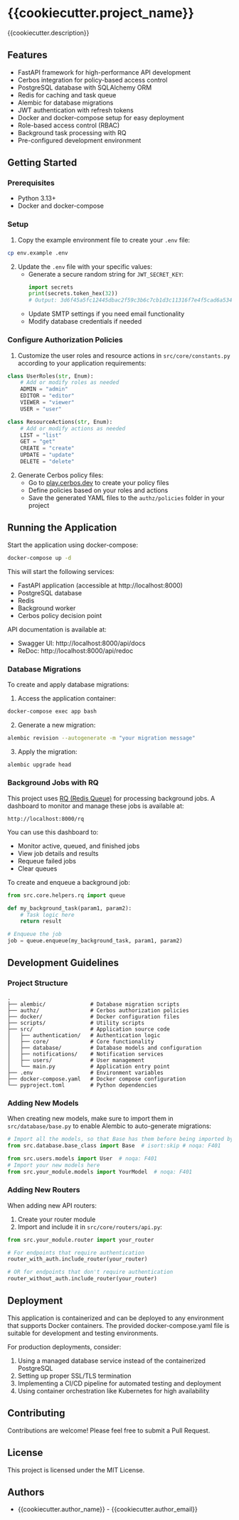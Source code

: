 # {{cookiecutter.project_name}}

{{cookiecutter.description}}

## Features

- FastAPI framework for high-performance API development
- Cerbos integration for policy-based access control
- PostgreSQL database with SQLAlchemy ORM
- Redis for caching and task queue
- Alembic for database migrations
- JWT authentication with refresh tokens
- Docker and docker-compose setup for easy deployment
- Role-based access control (RBAC)
- Background task processing with RQ
- Pre-configured development environment

## Getting Started

### Prerequisites

- Python 3.13+
- Docker and docker-compose

### Setup

1. Copy the example environment file to create your `.env` file:

```bash
cp env.example .env
```

2. Update the `.env` file with your specific values:
   - Generate a secure random string for `JWT_SECRET_KEY`:
     ```python
     import secrets
     print(secrets.token_hex(32))
     # Output: 3d6f45a5fc12445dbac2f59c3b6c7cb1d3c11316f7e4f5cad6a53449a8d02fd8
     ```
   - Update SMTP settings if you need email functionality
   - Modify database credentials if needed

### Configure Authorization Policies

1. Customize the user roles and resource actions in `src/core/constants.py` according to your application requirements:

```python
class UserRoles(str, Enum):
    # Add or modify roles as needed
    ADMIN = "admin"
    EDITOR = "editor"
    VIEWER = "viewer"
    USER = "user"

class ResourceActions(str, Enum):
    # Add or modify actions as needed
    LIST = "list"
    GET = "get"
    CREATE = "create"
    UPDATE = "update"
    DELETE = "delete"
```

2. Generate Cerbos policy files:
   - Go to [play.cerbos.dev](https://play.cerbos.dev) to create your policy files
   - Define policies based on your roles and actions
   - Save the generated YAML files to the `authz/policies` folder in your project

## Running the Application

Start the application using docker-compose:

```bash
docker-compose up -d
```

This will start the following services:
- FastAPI application (accessible at http://localhost:8000)
- PostgreSQL database
- Redis
- Background worker
- Cerbos policy decision point

API documentation is available at:
- Swagger UI: http://localhost:8000/api/docs
- ReDoc: http://localhost:8000/api/redoc

### Database Migrations

To create and apply database migrations:

1. Access the application container:
```bash
docker-compose exec app bash
```

2. Generate a new migration:
```bash
alembic revision --autogenerate -m "your migration message"
```

3. Apply the migration:
```bash
alembic upgrade head
```

### Background Jobs with RQ

This project uses [RQ (Redis Queue)](https://python-rq.org/) for processing background jobs. A dashboard to monitor and manage these jobs is available at:

```
http://localhost:8000/rq
```

You can use this dashboard to:
- Monitor active, queued, and finished jobs
- View job details and results
- Requeue failed jobs
- Clear queues

To create and enqueue a background job:

```python
from src.core.helpers.rq import queue

def my_background_task(param1, param2):
    # Task logic here
    return result

# Enqueue the job
job = queue.enqueue(my_background_task, param1, param2)
```

## Development Guidelines

### Project Structure

```
.
├── alembic/              # Database migration scripts
├── authz/                # Cerbos authorization policies
├── docker/               # Docker configuration files
├── scripts/              # Utility scripts
├── src/                  # Application source code
│   ├── authentication/   # Authentication logic
│   ├── core/             # Core functionality
│   ├── database/         # Database models and configuration
│   ├── notifications/    # Notification services
│   ├── users/            # User management
│   └── main.py           # Application entry point
├── .env                  # Environment variables
├── docker-compose.yaml   # Docker compose configuration
└── pyproject.toml        # Python dependencies
```

### Adding New Models

When creating new models, make sure to import them in `src/database/base.py` to enable Alembic to auto-generate migrations:

```python
# Import all the models, so that Base has them before being imported by Alembic
from src.database.base_class import Base  # isort:skip # noqa: F401

from src.users.models import User  # noqa: F401
# Import your new models here
from src.your_module.models import YourModel  # noqa: F401
```

### Adding New Routers

When adding new API routers:

1. Create your router module
2. Import and include it in `src/core/routers/api.py`:

```python
from src.your_module.router import your_router

# For endpoints that require authentication
router_with_auth.include_router(your_router)

# OR for endpoints that don't require authentication
router_without_auth.include_router(your_router)
```

## Deployment

This application is containerized and can be deployed to any environment that supports Docker containers. The provided docker-compose.yaml file is suitable for development and testing environments.

For production deployments, consider:

1. Using a managed database service instead of the containerized PostgreSQL
2. Setting up proper SSL/TLS termination
3. Implementing a CI/CD pipeline for automated testing and deployment
4. Using container orchestration like Kubernetes for high availability

## Contributing

Contributions are welcome! Please feel free to submit a Pull Request.

## License

This project is licensed under the MIT License.

## Authors

- {{cookiecutter.author_name}} - {{cookiecutter.author_email}}